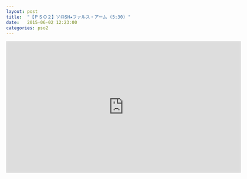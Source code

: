 ```yaml
---
layout: post
title:  "【ＰＳＯ２】ソロSH★ファルス・アーム (5:30) "
date:   2015-06-02 12:23:00
categories: pso2
---
```


<iframe width="640" height="360" src="https://www.youtube.com/embed/l8069EDTPCE" frameborder="0" allowfullscreen></iframe>
